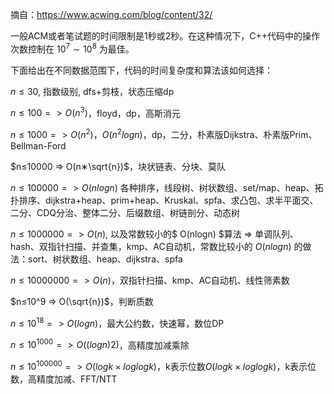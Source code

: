 摘自：https://www.acwing.com/blog/content/32/

一般ACM或者笔试题的时间限制是1秒或2秒。在这种情况下，C++代码中的操作次数控制在 $10^7∼10^8$ 为最佳。

下面给出在不同数据范围下，代码的时间复杂度和算法该如何选择：

$n≤30$, 指数级别, dfs+剪枝，状态压缩dp

$n≤100 => O(n^3)$，floyd，dp，高斯消元

$n≤1000 => O(n^2)，O(n^2logn)$，dp，二分，朴素版Dijkstra、朴素版Prim、Bellman-Ford

$n≤10000 => O(n∗\sqrt{n})$，块状链表、分块、莫队

$n≤100000 => O(nlogn)$ 各种排序，线段树、树状数组、set/map、heap、拓扑排序、dijkstra+heap、prim+heap、Kruskal、spfa、求凸包、求半平面交、二分、CDQ分治、整体二分、后缀数组、树链剖分、动态树

$n≤1000000 => O(n)$, 以及常数较小的$ O(nlogn) $算法 => 单调队列、 hash、双指针扫描、并查集，kmp、AC自动机，常数比较小的 $O(nlogn)$ 的做法：sort、树状数组、heap、dijkstra、spfa

$n≤10000000 => O(n)$，双指针扫描、kmp、AC自动机、线性筛素数

$n≤10^9 => O(\sqrt{n})$，判断质数

$n≤10^{18} => O(logn)$，最大公约数，快速幂，数位DP

$n≤10^{1000} => O((logn)2)$，高精度加减乘除

$n≤10^{100000} => O(logk×loglogk)$，k表示位数$O(logk×loglogk)$，k表示位数，高精度加减、FFT/NTT

